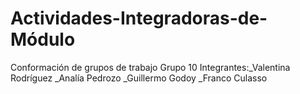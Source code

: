 # Actividades-Integradoras-de-Módulo
Conformación de grupos de trabajo
Grupo 10
Integrantes:_Valentina Rodríguez
            _Analía Pedrozo
            _Guillermo Godoy
            _Franco Culasso
